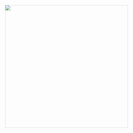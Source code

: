 

<p align="center"><a href="https://github.com/taufiqalif" target="_blank"><img src="https://github.com/taufiqalif/Lab8Web/blob/master/img/taufiq.png" width="400"></a></p>

<!-- **taufiqalif/taufiqalif** is a ✨ _special_ ✨ repository because its `README.md` (this file) appears on your GitHub profile.

Here are some ideas to get you started:

- 🔭 I’m currently working on ...
- 🌱 I’m currently learning ...
- 👯 I’m looking to collaborate on ...
- 🤔 I’m looking for help with ...
- 💬 Ask me about ...
- 📫 How to reach me: ...
- 😄 Pronouns: ...
- ⚡ Fun fact: ... -->

